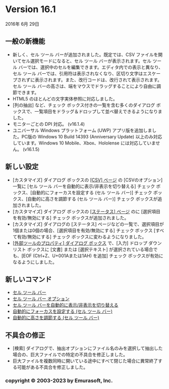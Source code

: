 # Version 16.1

2016年 6月 29日

## 一般の新機能

- 新しく、セル ツール バーが追加されました。既定では、CSV ファイルを開いてセル選択モードになると、セル ツール バーが表示されます。セル ツール バーでは、選択中のセルを編集できます。エディタ内での表示と異なり、セル ツール バーでは、引用符は表示されなくなり、区切り文字はエスケープされずに表示されます。また、改行コードは、改行されて表示されます。セル ツール バーの高さは、端をマウスでドラッグすることにより自由に調節できます。
- HTML5 のほとんどの文字実体参照に対応しました。
- \[列の抽出\] など、チェック ボックス付きの一覧を含む多くのダイアログ ボックスで、一覧項目をドラッグ＆ドロップして並べ替えできるようになりました。
- モニターごとの DPI 対応。 (v16.1.4)
- ユニバーサル Windows プラットフォーム (UWP) アプリ版を追加しました。PC版の Windows 10 Build 14393 (Anniversary Update) 以上のみ対応しています。Windows 10 Mobile、Xbox、Hololense には対応していません。 (v16.1.5)

## 新しい設定

- \[カスタマイズ\] ダイアログ ボックスの [\[CSV\] ページ](../dlg/customize/csv/index) の \[CSVのオプション\] 一覧に \[セル ツール バーを自動的に表示/非表示を切り替える\] チェック ボックス、\[自動的にフォーカスを設定する (セル ツール バー)\] チェック ボックス、\[自動的に高さを調節する (セル ツール バー)\] チェック ボックスが追加されました。
- \[カスタマイズ\] ダイアログ ボックスの [\[ステータス\] ページ](../dlg/customize/status/index) のに \[選択項目を有効/無効にする\] チェック ボックスが追加されました。
- \[カスタマイズ\] ダイアログの \[ステータス\] ページなどの一覧で、選択項目が1個または0個の場合、\[選択項目を有効/無効にする\] チェック ボックス \[すべて有効/無効にする\] チェック ボックスに変わるようになりました。
- [\[外部ツールのプロパティ\] ダイアログ ボックス](../dlg/tools/properties/index) で、\[入力\] ドロップ ダウン リスト ボックスに \[文書\] または \[選択テキスト\] が選択されている場合でも、\[EOF (Ctrl+Z、U+001Aまたは1AH) を追加\] チェック ボックスが有効になるようにしました。

## 新しいコマンド

- [セル ツール バー](../cmd/view/show_cell_bar)
- [セル ツール バー オプション](../cmd/view/cell_bar_options)
- [セル ツール バーを自動的に表示/非表示を切り替える](../cmd/view/auto_show_hide_cell_bar)
- [自動的にフォーカスを設定する (セル ツール バー)](../cmd/view/auto_set_focus)
- [自動的に高さを調節する (セル ツール バー)](../cmd/view/auto_adjust_height)

## 不具合の修正

- \[検索\] ダイアログで、抽出オプションにファイル名のみを選択して抽出した場合の、巨大ファイルでの特定の不具合を修正しました。
- 巨大ファイルを複数同時に開いている途中にすべて閉じた場合に異常終了する可能がある不具合を修正しました。

### copyright © 2003-2023 by Emurasoft, Inc.
